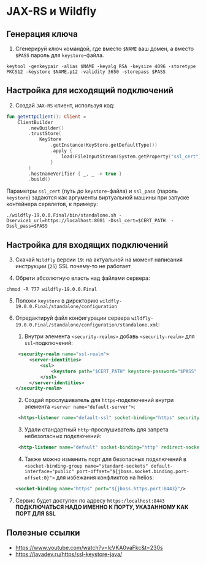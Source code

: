 # JAX-RS и Wildfly

## Генерация ключа

1. Сгенерируй ключ командой, где вместо `$NAME` ваш домен, а вместо `$PASS` пароль для `keystore`-файла.
```shell
keytool -genkeypair -alias $NAME -keyalg RSA -keysize 4096 -storetype PKCS12 -keystore $NAME.p12 -validity 3650 -storepass $PASS
```

## Настройка для исходящий подключений

2. Создай `JAX-RS` клиент, используя код:
```kotlin
fun getHttpClient(): Client =
    ClientBuilder
        .newBuilder()
        .trustStore(
            KeyStore
                .getInstance(KeyStore.getDefaultType())
                .apply {
                    load(FileInputStream(System.getProperty("ssl_cert")), System.getProperty("ssl_pass").toCharArray())
                }
        )
        .hostnameVerifier { _, _ -> true }
        .build()
```

Параметры `ssl_cert` (путь до `keystore`-файла) и `ssl_pass` (пароль `keystore`) задаются как аргументы виртуальной 
машины при запуске контейнера сервлетов, к примеру:
```shell
./wildfly-19.0.0.Final/bin/standalone.sh -Dservice1_url=https://localhost:8081 -Dssl_cert=$CERT_PATH  -Dssl_pass=$PASS
```

## Настройка для входящих подключений

3. Скачай `Wildfly` версии `19`: на актуальной на момент написания инструкции (`25`) SSL почему-то не работает

4. Обрети абсолютную власть над файлами сервера:
```shell
chmod -R 777 wildfly-19.0.0.Final
```

5. Положи `keystore` в директорию `wildfly-19.0.0.Final/standalone/configuration`

6. Отредактируй файл конфигурации сервера `wildfly-19.0.0.Final/standalone/configuration/standalone.xml`: 
   1. Внутри элемента `<security-realms>` добавь `<security-realm>` для `ssl`-подключений:
   ```xml
    <security-realm name="ssl-realm">
        <server-identities>
            <ssl>
                <keystore path="$CERT_PATH" keystore-password="$PASS" alias="$NAME"/>
            </ssl>
        </server-identities>
   </security-realm>
    ```
   2. Создай прослушиватель для `https`-подключений внутри элемента `<server name="default-server">`:
   ```xml
    <https-listener name="default-ssl" socket-binding="https" security-realm="ssl-realm" enable-http2="true"/>
    ```
   3. Удали стандартный `http`-прослушиватель для запрета небезопасных подключений:
   ```xml
    <http-listener name="default" socket-binding="http" redirect-socket="https" enable-http2="true"/>
    ```
   4. Также можно изменить порт для безопасных подключений в 
   `<socket-binding-group name="standard-sockets" default-interface="public" port-offset="${jboss.socket.binding.port-offset:0}">` для избежания конфликтов на helios:
   ```xml
   <socket-binding name="https" port="${jboss.https.port:8443}"/>
    ```

7. Сервис будет доступен по адресу `https:/localhost:8443` **ПОДКЛЮЧАТЬСЯ НАДО ИМЕННО К ПОРТУ, УКАЗАННОМУ КАК ПОРТ ДЛЯ SSL**

## Полезные ссылки

- https://www.youtube.com/watch?v=IcVKA0vaFkc&t=230s
- https://javadev.ru/https/ssl-keystore-java/